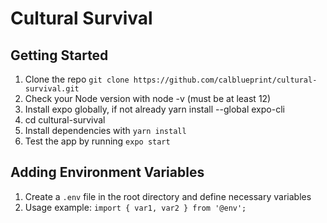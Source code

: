 # Cultural Survival

## Getting Started
1. Clone the repo `git clone https://github.com/calblueprint/cultural-survival.git`
2. Check your Node version with node -v (must be at least 12)
3. Install expo globally, if not already yarn install --global expo-cli
4. cd cultural-survival
5. Install dependencies with `yarn install`
6. Test the app by running `expo start`

## Adding Environment Variables

1. Create a `.env` file in the root directory and define necessary variables
2. Usage example: `import { var1, var2 } from '@env';`
